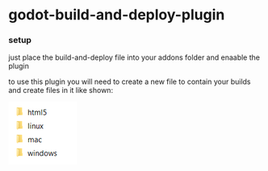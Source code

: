 # godot-build-and-deploy-plugin

### setup

just place the build-and-deploy file into your addons folder and enaable the plugin

to use this plugin you will need to create a new file to contain your builds and create files in it like shown: 
<p>
  <img src="assets/directory example.png">
</p>

